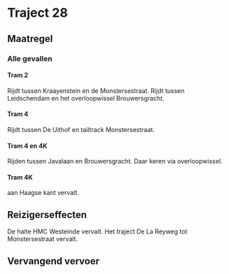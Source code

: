 # Traject 28
## Maatregel
### Alle gevallen

#### Tram 2
Rijdt tussen Kraayenstein en de Monstersestraat.
Rijdt tussen Leidschendam en het overloopwissel Brouwersgracht.

#### Tram 4
Rijdt tussen De Uithof en tailtrack Monstersestraat.

#### Tram 4 en 4K
Rijden tussen Javalaan en Brouwersgracht. Daar keren via overloopwissel.

#### Tram 4K
aan Haagse kant vervalt.

## Reizigerseffecten
De halte HMC Westeinde vervalt.
Het traject De La Reyweg tot Monstersestraat vervalt.

## Vervangend vervoer
